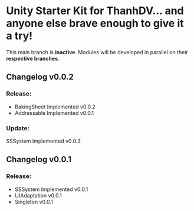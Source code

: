 # Unity Starter Kit for ThanhDV... and anyone else brave enough to give it a try!
This main branch is **inactive**. Modules will be developed in parallel on their **respective branches**.

## Changelog v0.0.2
### Release:
- BakingSheet Implemented v0.0.2
- Addressable Implemented v0.0.1
### Update:
SSSystem Implemented v0.0.3


## Changelog v0.0.1
### Release:
- SSSystem Implemented v0.0.1
- UIAdaptation v0.0.1
- Singleton v0.0.1

